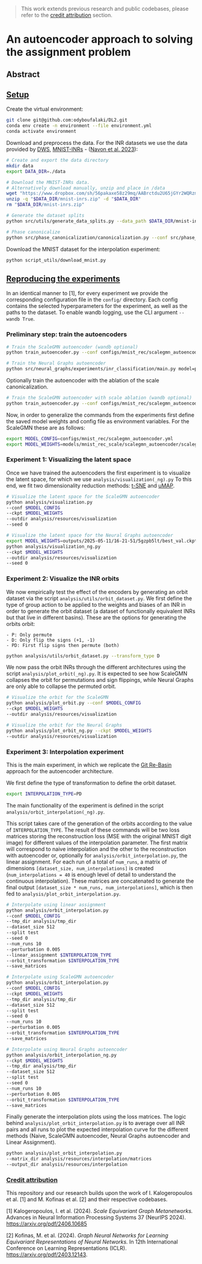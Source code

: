 > This work extends previous research and public codebases, please refer to the [credit attribution](#credit-attribution) section.


# An autoencoder approach to solving the assignment problem
<!-- Link to the paper: [[Title of our paper](https://arxiv.org/)] -->
## Abstract


## [Setup](#setup)
Create the virtual environment:
```bash
git clone git@github.com:odyboufalaki/DL2.git
conda env create -n environment --file environment.yml
conda activate environment
```

Download and preprocess the data.
For the INR datasets we use the data provided by [DWS](https://github.com/AvivNavon/DWSNets), [MNIST-INRs](https://www.dropbox.com/sh/56pakaxe58z29mq/AABtWNkRYroLYe_cE3c90DXVa?dl=0&preview=mnist-inrs.zip) - ([Navon et al. 2023](https://arxiv.org/abs/2301.12780)):
```bash
# Create and export the data directory
mkdir data
export DATA_DIR=./data

# Download the MNIST-INRs data.
# Alternatively download manually, unzip and place in /data
wget "https://www.dropbox.com/sh/56pakaxe58z29mq/AABrctdu2U65jGYr2WQRzmMna/mnist-inrs.zip?dl=0" -O "$DATA_DIR/mnist-inrs.zip"
unzip -q "$DATA_DIR/mnist-inrs.zip" -d "$DATA_DIR"
rm "$DATA_DIR/mnist-inrs.zip"

# Generate the dataset splits
python src/utils/generate_data_splits.py --data_path $DATA_DIR/mnist-inrs --save_path $DATA_DIR/mnist-inrs

# Phase canonicalize
python src/phase_canonicalization/canonicalization.py --conf src/phase_canonicalization/mnist.yml
```
Download the MNIST dataset for the interpolation experiment:
```bash 
python script_utils/download_mnist.py
```

## [Reproducing the experiments](#experiments)
In an identical manner to [1], for every experiment we provide the corresponding configuration file in the `config/` directory.
Each config contains the selected hyperparameters for the experiment, as well as the paths to the dataset.
To enable wandb logging, use the CLI argument `--wandb True`.
### Preliminary step: train the autoencoders
```bash
# Train the ScaleGMN autoencoder (wandb optional)
python train_autoencoder.py --conf configs/mnist_rec/scalegmn_autoencoder.yml --wandb True
```

```bash
# Train the Neural Graphs autoencoder
python src/neural_graphs/experiments/inr_classification/main.py model=pna data=mnist
```

Optionally train the autoencoder with the ablation of the scale canonicalization.

```bash
# Train the ScaleGMN autoencoder with scale ablation (wandb optional)
python train_autoencoder.py --conf configs/mnist_rec/scalegmn_autoencoder_ablation.yml --wandb True
```

Now, in order to generalize the commands from the experiments first define the saved model weights and config file as environment variables. For the ScaleGMN these are as follows:
```bash
export MODEL_CONFIG=configs/mnist_rec/scalegmn_autoencoder.yml
export MODEL_WEIGHTS=models/mnist_rec_scale/scalegmn_autoencoder/scalegmn_autoencoder_mnist_rec.pt
```

### Experiment 1: Visualizing the latent space
Once we have trained the autoencoders the first experiment is to visualize the latent space, for which we use `analysis/visualization(_ng).py`
To this end, we fit two dimensionality reduction methods: [t-SNE](https://www.jmlr.org/papers/volume9/vandermaaten08a/vandermaaten08a.pdf) and [uMAP](https://arxiv.org/pdf/1802.03426).
```bash
# Visualize the latent space for the ScaleGMN autoencoder
python analysis/visualization.py
--conf $MODEL_CONFIG
--ckpt $MODEL_WEIGHTS
--outdir analysis/resources/visualization
--seed 0
```

```bash
# Visualize the latent space for the Neural Graphs autoencoder
export MODEL_WEIGHTS=outputs/2025-05-11/16-21-51/5gzpb5lt/best_val.ckpt
python analysis/visualization_ng.py
--ckpt $MODEL_WEIGHTS
--outdir analysis/resources/visualization
--seed 0
```

### Experiment 2: Visualize the INR orbits
We now empirically test the effect of the encoders by generating an orbit dataset via the script `analysis/utils/orbit_dataset.py`.
We first define the type of group action to be applied to the weights and biases of an INR in order to generate the orbit dataset (a dataset of functionally equivalent INRs but that live in different basins).
These are the options for generating the orbits orbit:

    - P: Only permute
    - D: Only flip the signs (+1, -1)
    - PD: First flip signs then permute (both)

```bash
python analysis/utils/orbit_dataset.py --transform_type D
```

We now pass the orbit INRs through the different architectures using the script `analysis/plot_orbit(_ng).py`.
It is expected to see how ScaleGMN collapses the orbit for permutations and sign flippings, while Neural Graphs are only able to collapse the permuted orbit.
```bash
# Visualize the orbit for the ScaleGMN 
python analysis/plot_orbit.py --conf $MODEL_CONFIG 
--ckpt $MODEL_WEIGHTS
--outdir analysis/resources/visualization

```

```bash
# Visualize the orbit for the Neural Graphs
python analysis/plot_orbit_ng.py --ckpt $MODEL_WEIGHTS
--outdir analysis/resources/visualization

```

### Experiment 3: Interpolation experiment

This is the main experiment, in which we replicate the [Git Re-Basin](https://arxiv.org/pdf/2209.04836) approach for the autoencoder architecture.

We first define the type of transformation to define the orbit dataset.
```bash
export INTERPOLATION_TYPE=PD
```

The main functionality of the experiment is defined in the script `analysis/orbit_interpolation(_ng).py`.

This script takes care of the generation of the orbits according to the value of `INTERPOLATION_TYPE`.
The result of these commands will be two loss matrices storing the reconstruction loss (MSE with the original MNIST digit image) for different values of the interpolation parameter.
The first matrix will correspond to naive interpolation and the other to the reconstruction with autoencoder or, optionally for `analysis/orbit_interpolation.py`, the linear assignment.
For each run of a total of `num_runs`, a matrix of dimensions `[dataset_size, num_interpolations]` is created (`num_interpolations = 40` is enough level of detail to understand the continuous interpolation).
These matrices are concatenated to generate the final output `[dataset_size * num_runs, num_interpolations]`, which is then fed to `analysis/plot_orbit_interpolation.py`.


```bash
# Interpolate using linear assignment
python analysis/orbit_interpolation.py
--conf $MODEL_CONFIG
--tmp_dir analysis/tmp_dir
--dataset_size 512
--split test
--seed 0
--num_runs 10
--perturbation 0.005
--linear_assignment $INTERPOLATION_TYPE
--orbit_transformation $INTERPOLATION_TYPE
--save_matrices
```

```bash
# Interpolate using ScaleGMN autoencoder
python analysis/orbit_interpolation.py
--conf $MODEL_CONFIG
--ckpt $MODEL_WEIGHTS
--tmp_dir analysis/tmp_dir
--dataset_size 512
--split test
--seed 0
--num_runs 10
--perturbation 0.005
--orbit_transformation $INTERPOLATION_TYPE
--save_matrices
```

```bash
# Interpolate using Neural Graphs autoencoder
python analysis/orbit_interpolation_ng.py
--ckpt $MODEL_WEIGHTS
--tmp_dir analysis/tmp_dir
--dataset_size 512
--split test
--seed 0
--num_runs 10
--perturbation 0.005
--orbit_transformation $INTERPOLATION_TYPE
--save_matrices
```

Finally generate the interpolation plots using the loss matrices.
The logic behind `analysis/plot_orbit_interpolation.py` is to average over all INR pairs and all runs to plot the expected interpolation curve for the different methods (Naive, ScaleGMN autoencoder, Neural Graphs autoencoder and Linear Assignment).
```bash
python analysis/plot_orbit_interpolation.py
--matrix_dir analysis/resources/interpolation/matrices
--output_dir analysis/resources/interpolation
```

### [Credit attribution](#credit-attribution)
This repository and our research builds upon the work of I. Kalogeropoulos et al. [1] and M. Kofinas et al. [2] and their respective codebases.


[1] Kalogeropoulos, I. et al. (2024). *Scale Equivariant Graph Metanetworks.* Advances in Neural Information Processing Systems 37 (NeurIPS 2024). https://arxiv.org/pdf/2406.10685

[2] Kofinas, M. et al. (2024). *Graph Neural Networks for Learning Equivariant Representations of Neural Networks.* In 12th International Conference on Learning Representations (ICLR). https://arxiv.org/pdf/2403.12143.
